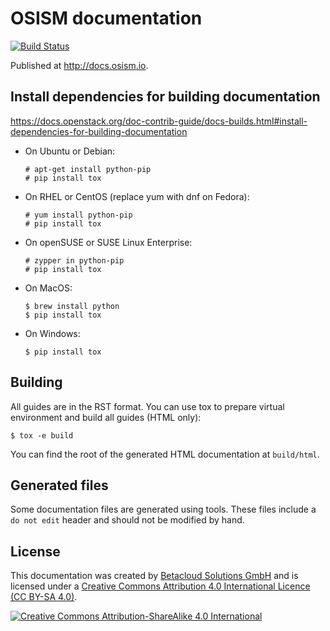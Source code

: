# OSISM documentation

[![Build Status](https://travis-ci.org/osism/documentation.svg?branch=master)](https://travis-ci.org/osism/documentation)

Published at http://docs.osism.io.

## Install dependencies for building documentation

https://docs.openstack.org/doc-contrib-guide/docs-builds.html#install-dependencies-for-building-documentation

* On Ubuntu or Debian:

  ```
  # apt-get install python-pip
  # pip install tox
  ```

* On RHEL or CentOS (replace yum with dnf on Fedora):

  ```
  # yum install python-pip
  # pip install tox
  ```

* On openSUSE or SUSE Linux Enterprise:

  ```
  # zypper in python-pip
  # pip install tox
  ```

* On MacOS:

  ```
  $ brew install python
  $ pip install tox
  ```

* On Windows:

  ```
  $ pip install tox
  ```

## Building

All guides are in the RST format. You can use tox to prepare virtual environment and build all
guides (HTML only):

```
$ tox -e build
```

You can find the root of the generated HTML documentation at `build/html`.

## Generated files

Some documentation files are generated using tools. These files include a `do not edit` header
and should not be modified by hand.

## License

This documentation was created by [Betacloud Solutions GmbH](https://betacloud.io) and is licensed under a [Creative Commons Attribution 4.0 International Licence (CC BY-SA 4.0)](http://creativecommons.org/licenses/by-sa/4.0/).

[![Creative Commons Attribution-ShareAlike 4.0 International](https://licensebuttons.net/l/by-sa/4.0/88x31.png)](http://creativecommons.org/licenses/by-sa/4.0/)
